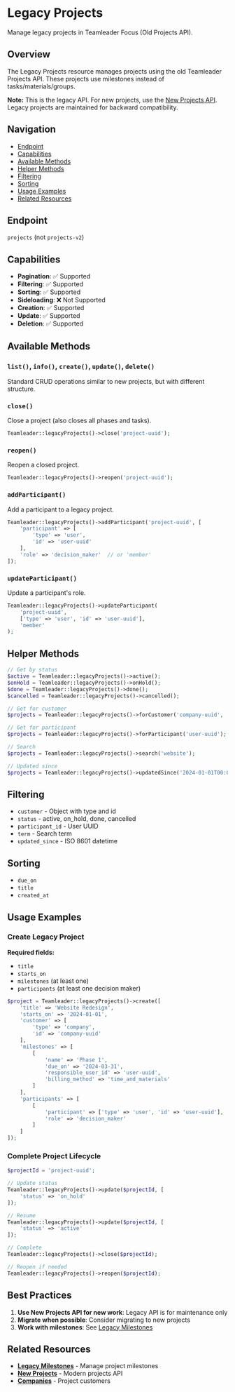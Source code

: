 # Legacy Projects

Manage legacy projects in Teamleader Focus (Old Projects API).

## Overview

The Legacy Projects resource manages projects using the old Teamleader Projects API. These projects use milestones instead of tasks/materials/groups.

**Note:** This is the legacy API. For new projects, use the [New Projects API](../projects.md). Legacy projects are maintained for backward compatibility.

## Navigation

- [Endpoint](#endpoint)
- [Capabilities](#capabilities)
- [Available Methods](#available-methods)
- [Helper Methods](#helper-methods)
- [Filtering](#filtering)
- [Sorting](#sorting)
- [Usage Examples](#usage-examples)
- [Related Resources](#related-resources)

## Endpoint

`projects` (not `projects-v2`)

## Capabilities

- **Pagination**: ✅ Supported
- **Filtering**: ✅ Supported
- **Sorting**: ✅ Supported
- **Sideloading**: ❌ Not Supported
- **Creation**: ✅ Supported
- **Update**: ✅ Supported
- **Deletion**: ✅ Supported

## Available Methods

### `list()`, `info()`, `create()`, `update()`, `delete()`

Standard CRUD operations similar to new projects, but with different structure.

### `close()`

Close a project (also closes all phases and tasks).

```php
Teamleader::legacyProjects()->close('project-uuid');
```

### `reopen()`

Reopen a closed project.

```php
Teamleader::legacyProjects()->reopen('project-uuid');
```

### `addParticipant()`

Add a participant to a legacy project.

```php
Teamleader::legacyProjects()->addParticipant('project-uuid', [
    'participant' => [
        'type' => 'user',
        'id' => 'user-uuid'
    ],
    'role' => 'decision_maker'  // or 'member'
]);
```

### `updateParticipant()`

Update a participant's role.

```php
Teamleader::legacyProjects()->updateParticipant(
    'project-uuid',
    ['type' => 'user', 'id' => 'user-uuid'],
    'member'
);
```

## Helper Methods

```php
// Get by status
$active = Teamleader::legacyProjects()->active();
$onHold = Teamleader::legacyProjects()->onHold();
$done = Teamleader::legacyProjects()->done();
$cancelled = Teamleader::legacyProjects()->cancelled();

// Get for customer
$projects = Teamleader::legacyProjects()->forCustomer('company-uuid', 'company');

// Get for participant
$projects = Teamleader::legacyProjects()->forParticipant('user-uuid');

// Search
$projects = Teamleader::legacyProjects()->search('website');

// Updated since
$projects = Teamleader::legacyProjects()->updatedSince('2024-01-01T00:00:00+00:00');
```

## Filtering

- `customer` - Object with type and id
- `status` - active, on_hold, done, cancelled
- `participant_id` - User UUID
- `term` - Search term
- `updated_since` - ISO 8601 datetime

## Sorting

- `due_on`
- `title`
- `created_at`

## Usage Examples

### Create Legacy Project

**Required fields:**
- `title`
- `starts_on`
- `milestones` (at least one)
- `participants` (at least one decision maker)

```php
$project = Teamleader::legacyProjects()->create([
    'title' => 'Website Redesign',
    'starts_on' => '2024-01-01',
    'customer' => [
        'type' => 'company',
        'id' => 'company-uuid'
    ],
    'milestones' => [
        [
            'name' => 'Phase 1',
            'due_on' => '2024-03-31',
            'responsible_user_id' => 'user-uuid',
            'billing_method' => 'time_and_materials'
        ]
    ],
    'participants' => [
        [
            'participant' => ['type' => 'user', 'id' => 'user-uuid'],
            'role' => 'decision_maker'
        ]
    ]
]);
```

### Complete Project Lifecycle

```php
$projectId = 'project-uuid';

// Update status
Teamleader::legacyProjects()->update($projectId, [
    'status' => 'on_hold'
]);

// Resume
Teamleader::legacyProjects()->update($projectId, [
    'status' => 'active'
]);

// Complete
Teamleader::legacyProjects()->close($projectId);

// Reopen if needed
Teamleader::legacyProjects()->reopen($projectId);
```

## Best Practices

1. **Use New Projects API for new work**: Legacy API is for maintenance only
2. **Migrate when possible**: Consider migrating to new projects
3. **Work with milestones**: See [Legacy Milestones](milestones.md)

## Related Resources

- **[Legacy Milestones](milestones.md)** - Manage project milestones
- **[New Projects](../projects.md)** - Modern projects API
- **[Companies](../../crm/companies.md)** - Project customers
